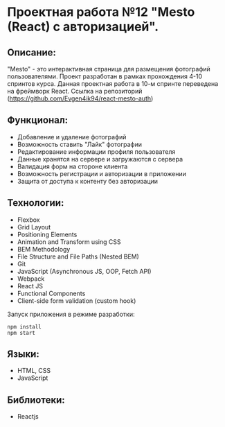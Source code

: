 # Проектная работа №12 "Mesto (React) с авторизацией".


## Описание:

"Mesto" - это интерактивная страница для размещения фотографий пользователями. Проект разработан в рамках прохождения 4-10 спринтов курса. Данная проектная работа в 10-м спринте переведена на фреймворк React. Ссылка на репозиторий (https://github.com/Evgen4ik94/react-mesto-auth)

## Функционал:

* Добавление и удаление фотографий
* Возможность ставить "Лайк" фотографии
* Редактирование информации профиля пользователя
* Данные хранятся на сервере и загружаются с сервера
* Валидация форм на стороне клиента
* Возможность регистрации и авторизации в приложении
* Защита от доступа к контенту без авторизации

## Технологии:

* Flexbox
* Grid Layout
* Positioning Elements
* Animation and Transform using CSS
* BEM Methodology
* File Structure and File Paths (Nested BEM)
* Git
* JavaScript (Asynchronous JS, OOP, Fetch API)
* Webpack
* React JS
* Functional Components
* Client-side form validation (custom hook)


Запуск приложения в режиме разработки:

```
npm install
npm start
```

## Языки:

* HTML, CSS
* JavaScript

## Библиотеки:

* Reactjs


